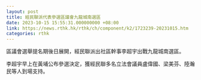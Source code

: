 ```yaml
---
layout: post
title: 經民聯派代表參選區議會九龍城南選區
date: 2023-10-15 15:55:31.000000000 +08:00
link: https://news.rthk.hk/rthk/ch/component/k2/1723239-20231015.htm
categories: rthk
---
```


區議會選舉提名期後日展開，經民聯派出社區幹事李超宇出戰九龍城南選區。

李超宇早上在黃埔公布參選決定，獲經民聯多名立法會議員盧偉國、梁美芬、陸瀚民等人到場支持。
